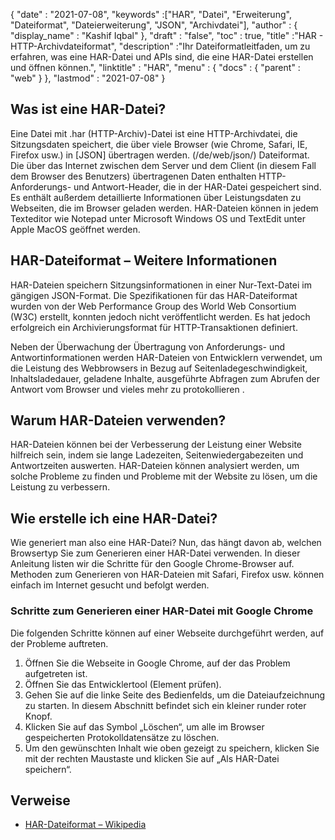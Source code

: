{
  "date" : "2021-07-08",
  "keywords" :["HAR", "Datei", "Erweiterung", "Dateiformat", "Dateierweiterung", "JSON", "Archivdatei"],
  "author" : {
    "display_name" : "Kashif Iqbal"
},
  "draft" : "false",
  "toc" : true,
  "title" :"HAR - HTTP-Archivdateiformat",
  "description" :"Ihr Dateiformatleitfaden, um zu erfahren, was eine HAR-Datei und APIs sind, die eine HAR-Datei erstellen und öffnen können.",
  "linktitle" : "HAR",
  "menu" : {
    "docs" : {
      "parent" : "web"
}
},
  "lastmod" : "2021-07-08"
}

## Was ist eine HAR-Datei?

Eine Datei mit .har (HTTP-Archiv)-Datei ist eine HTTP-Archivdatei, die Sitzungsdaten speichert, die über viele Browser (wie Chrome, Safari, IE, Firefox usw.) in [JSON] übertragen werden. (/de/web/json/) Dateiformat. Die über das Internet zwischen dem Server und dem Client (in diesem Fall dem Browser des Benutzers) übertragenen Daten enthalten HTTP-Anforderungs- und Antwort-Header, die in der HAR-Datei gespeichert sind. Es enthält außerdem detaillierte Informationen über Leistungsdaten zu Webseiten, die im Browser geladen werden. HAR-Dateien können in jedem Texteditor wie Notepad unter Microsoft Windows OS und TextEdit unter Apple MacOS geöffnet werden.

## HAR-Dateiformat – Weitere Informationen

HAR-Dateien speichern Sitzungsinformationen in einer Nur-Text-Datei im gängigen JSON-Format. Die Spezifikationen für das HAR-Dateiformat wurden von der Web Performance Group des World Web Consortium (W3C) erstellt, konnten jedoch nicht veröffentlicht werden. Es hat jedoch erfolgreich ein Archivierungsformat für HTTP-Transaktionen definiert.

Neben der Überwachung der Übertragung von Anforderungs- und Antwortinformationen werden HAR-Dateien von Entwicklern verwendet, um die Leistung des Webbrowsers in Bezug auf Seitenladegeschwindigkeit, Inhaltsladedauer, geladene Inhalte, ausgeführte Abfragen zum Abrufen der Antwort vom Browser und vieles mehr zu protokollieren .

## Warum HAR-Dateien verwenden?

HAR-Dateien können bei der Verbesserung der Leistung einer Website hilfreich sein, indem sie lange Ladezeiten, Seitenwiedergabezeiten und Antwortzeiten auswerten. HAR-Dateien können analysiert werden, um solche Probleme zu finden und Probleme mit der Website zu lösen, um die Leistung zu verbessern.

## Wie erstelle ich eine HAR-Datei?

Wie generiert man also eine HAR-Datei? Nun, das hängt davon ab, welchen Browsertyp Sie zum Generieren einer HAR-Datei verwenden. In dieser Anleitung listen wir die Schritte für den Google Chrome-Browser auf. Methoden zum Generieren von HAR-Dateien mit Safari, Firefox usw. können einfach im Internet gesucht und befolgt werden.

### Schritte zum Generieren einer HAR-Datei mit Google Chrome

Die folgenden Schritte können auf einer Webseite durchgeführt werden, auf der Probleme auftreten.

1. Öffnen Sie die Webseite in Google Chrome, auf der das Problem aufgetreten ist.
1. Öffnen Sie das Entwicklertool (Element prüfen).
1. Gehen Sie auf die linke Seite des Bedienfelds, um die Dateiaufzeichnung zu starten. In diesem Abschnitt befindet sich ein kleiner runder roter Knopf.
1. Klicken Sie auf das Symbol „Löschen“, um alle im Browser gespeicherten Protokolldatensätze zu löschen.
1. Um den gewünschten Inhalt wie oben gezeigt zu speichern, klicken Sie mit der rechten Maustaste und klicken Sie auf „Als HAR-Datei speichern“.

## Verweise

* [HAR-Dateiformat – Wikipedia](https://en.wikipedia.org/wiki/HAR_(file_format))

